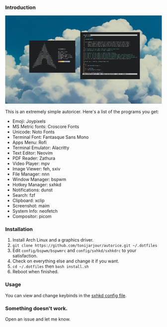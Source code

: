 ### Introduction 

![hi](preview.png)

This is an extremely simple autoricer. Here's a list of the programs you get:

* Emoji: Joypixels
* MS Metric fonts: Croscore Fonts
* Unicode: Noto Fonts
* Terminal Font: Fantasque Sans Mono
* Apps Menu: Rofi
* Terminal Emulator: Alacritty
* Text Editor: Neovim
* PDF Reader: Zathura
* Video Player: mpv
* Image Viewer: feh, sxiv
* File Manager: nnn
* Window Manager: bspwm
* Hotkey Manager: sxhkd
* Notifications: dunst
* Search: fzf
* Clipboard: xclip
* Screenshot: maim
* System Info: neofetch
* Compositor: picom

### Installation

1. Install Arch Linux and a graphics driver.
2. `git clone https://github.com/tonijarjour/autorice.git ~/.dotfiles`
3. Edit `config/bspwm/bspwmrc` and `config/sxhkd/sxhkdrc` to your satisfaction.
4. Check on everything else and change it if you want.
5. `cd ~/.dotfiles` then `bash install.sh` 
6. Reboot when finished.

### Usage

You can view and change keybinds in the [sxhkd config file](config/sxhkd/sxhkdrc).


### Something doesn't work. 

Open an issue and let me know. 

